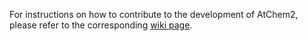For instructions on how to contribute to the development of AtChem2, please refer to the corresponding [wiki page](https://github.com/AtChem/AtChem2/wiki/3.-Model-Development).
